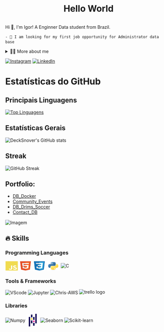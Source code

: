 <!--título-->
<div id="user-content-toc">
  <ul align="center">
    <summary><h1 style="display: inline-block">Hello World</h1></summary>
</div>

<!-- Presentation -->
<p>
  Hi 👋, I'm Igor! A Enginner Data student from Brazil.

    - 🔭 I am looking for my first job opportunity for Administrator data base
</p>

<!-- Dropdown -->
<details>
  <summary>👨‍💻 More about me</summary>

  - 💬I am 43 years old and currently living in Brazil. I am fluent in English and am studying Data Engineering. I have experience with SQL, Python, Data Analysis, Data Visualization, and basic knowledge of Database Administration (DBA). Additionally, I have completed courses in MySQL, Postgres, Docker, and data modeling. I am currently developing practical projects to gain experience as a DBA, with the goal of evolving into a Data Manager in the future. I am also studying basic knowledge of data engineering and Big Data, and I plan to implement a small ETL project.

  - I have over 15 years of experience in customer service, which has helped me develop important skills such as creativity, communication, marketing, analytical       
    capability, and community and social media management.

  - ⚡ II have a strong interest in reading, especially books on philosophy, stoicism, politics, and German literature, as well as manga and comics. I also enjoy exploring database articles in less common languages, such as Mandarin. In my free time, I love watching movies and playing video games with my son. I believe that our personal interests not only enrich our worldview but also enhance our ability to solve problems creatively and effectively. \o/
</details>

<!-- Links -->
[![Instagram](https://img.shields.io/badge/Instagram-E4405F?style=for-the-badge&logo=instagram&logoColor=white)](https://www.instagram.com/igor_drims)
[![LinkedIn](https://img.shields.io/badge/LinkedIn-0077B5?style=for-the-badge&logo=linkedin&logoColor=white)](https://www.linkedin.com/in/igor-hilario)

<!-- GithubStats -->
# Estatísticas do GitHub

## Principais Linguagens
[![Top Linguagens](https://github-readme-stats.vercel.app/api/top-langs/?username=DeckSnover&layout=compact)](https://github.com/anuraghazra/github-readme-stats)

## Estatísticas Gerais
![DeckSnover's GitHub stats](https://github-readme-stats.vercel.app/api?username=DeckSnover&theme=dark&show_icons=true)

## Streak
![GitHub Streak](https://github-readme-streak-stats.herokuapp.com/?user=DeckSnover&theme=dark)

<!-- Portfolio -->
## Portfolio:
- [DB_Docker](https://github.com/deckSnover/DB-Docker.git)
- [Community_Events](https://github.com/deckSnover/CommunityEvents.git)
- [DB_Drims_Soccer](https://github.com/deckSnover/DatabaseDrims.git)
- [Contact_DB](https://github.com/deckSnover/ContactDB.git)

<!-- GIF -->
<p align="left">
  <img align="center" src="https://github.com/VariableBee/VariableBee/assets/77739311/4e9f41af-6b57-49a7-b15a-74322e96b4d7" alt="Imagem">
</p>

## 🔥 Skills
<!-- Skills: Programming Languages -->
  <div style="flex-basis: 48%;">
    <h3>Programming Languages</h3>
    <img align="center" alt="Js" height="30" width="40" src="https://raw.githubusercontent.com/devicons/devicon/master/icons/javascript/javascript-plain.svg">
    <img align="center" alt="HTML" height="30" width="40" src="https://raw.githubusercontent.com/devicons/devicon/master/icons/html5/html5-original.svg">
    <img align="center" alt="CSS" height="30" width="40" src="https://raw.githubusercontent.com/devicons/devicon/master/icons/css3/css3-original.svg">
    <img align="center" alt="Python" height="30" width="40" src="https://raw.githubusercontent.com/devicons/devicon/master/icons/python/python-original.svg">
    <img align="center" alt="C" height="30" width="40" src="https://cdn.jsdelivr.net/gh/devicons/devicon/icons/c/c-original.svg">
  </div>
  
  <!-- Skills: Tools & Frameworks -->
  <div style="flex-basis: 48%;">
    <h3>Tools & Frameworks</h3>
    <img align="center" alt="VScode" height="30" width="40" src="https://cdn.jsdelivr.net/gh/devicons/devicon/icons/vscode/vscode-original.svg">
    <img align="center" alt="Jupyter" height="30" width="40" src="https://cdn.jsdelivr.net/gh/devicons/devicon/icons/jupyter/jupyter-original.svg">
    <img align="center" alt="Chris-AWS" height="30" width="40" src="https://cdn.jsdelivr.net/gh/devicons/devicon/icons/git/git-original.svg">
    <img src="https://cdn.jsdelivr.net/gh/devicons/devicon/icons/trello/trello-plain.svg" height="40" alt="trello logo"  />
  </div>
  
  <!-- Skills: Libraries -->
  <div style="flex-basis: 48%;">
    <h3>Libraries</h3>
    <img align="center" alt="Numpy" height="30" width="40" src="https://cdn.jsdelivr.net/gh/devicons/devicon/icons/numpy/numpy-original.svg">
    <img align="center" alt="Pandas" src="https://raw.githubusercontent.com/devicons/devicon/2ae2a900d2f041da66e950e4d48052658d850630/icons/pandas/pandas-original.svg" alt="pandas" width="40" height="40"/>
    <img align="center" alt="Seaborn" src="https://seaborn.pydata.org/_images/logo-mark-lightbg.svg" alt="seaborn" width="40" height="40"/>
    <img align="center" alt="Scikit-learn" src="https://upload.wikimedia.org/wikipedia/commons/0/05/Scikit_learn_logo_small.svg" alt="scikit_learn" width="40" height="40"/>
  </div>

